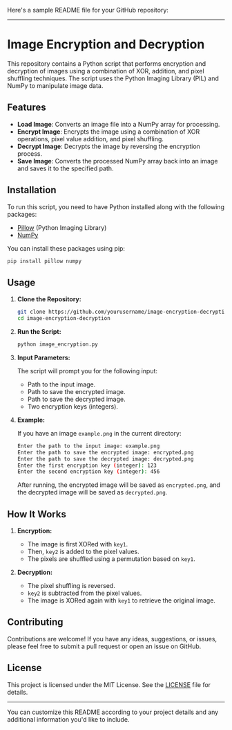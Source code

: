 Here's a sample README file for your GitHub repository:

---

# Image Encryption and Decryption

This repository contains a Python script that performs encryption and decryption of images using a combination of XOR, addition, and pixel shuffling techniques. The script uses the Python Imaging Library (PIL) and NumPy to manipulate image data.

## Features

- **Load Image**: Converts an image file into a NumPy array for processing.
- **Encrypt Image**: Encrypts the image using a combination of XOR operations, pixel value addition, and pixel shuffling.
- **Decrypt Image**: Decrypts the image by reversing the encryption process.
- **Save Image**: Converts the processed NumPy array back into an image and saves it to the specified path.

## Installation

To run this script, you need to have Python installed along with the following packages:

- [Pillow](https://python-pillow.org/) (Python Imaging Library)
- [NumPy](https://numpy.org/)

You can install these packages using pip:

```bash
pip install pillow numpy
```

## Usage

1. **Clone the Repository:**

   ```bash
   git clone https://github.com/yourusername/image-encryption-decryption.git
   cd image-encryption-decryption
   ```

2. **Run the Script:**

   ```bash
   python image_encryption.py
   ```

3. **Input Parameters:**

   The script will prompt you for the following input:

   - Path to the input image.
   - Path to save the encrypted image.
   - Path to save the decrypted image.
   - Two encryption keys (integers).

4. **Example:**

   If you have an image `example.png` in the current directory:

   ```bash
   Enter the path to the input image: example.png
   Enter the path to save the encrypted image: encrypted.png
   Enter the path to save the decrypted image: decrypted.png
   Enter the first encryption key (integer): 123
   Enter the second encryption key (integer): 456
   ```

   After running, the encrypted image will be saved as `encrypted.png`, and the decrypted image will be saved as `decrypted.png`.

## How It Works

1. **Encryption:**
   - The image is first XORed with `key1`.
   - Then, `key2` is added to the pixel values.
   - The pixels are shuffled using a permutation based on `key1`.

2. **Decryption:**
   - The pixel shuffling is reversed.
   - `key2` is subtracted from the pixel values.
   - The image is XORed again with `key1` to retrieve the original image.

## Contributing

Contributions are welcome! If you have any ideas, suggestions, or issues, please feel free to submit a pull request or open an issue on GitHub.

## License

This project is licensed under the MIT License. See the [LICENSE](LICENSE) file for details.

---

You can customize this README according to your project details and any additional information you'd like to include.
